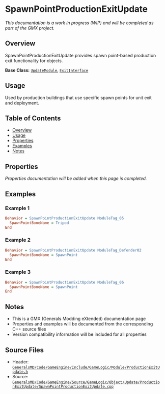 # SpawnPointProductionExitUpdate

*This documentation is a work in progress (WIP) and will be completed as part of the GMX project.*

## Overview

SpawnPointProductionExitUpdate provides spawn point-based production exit functionality for objects.

**Base Class:** [`UpdateModule`](../../GeneralsMD/Code/GameEngine/Include/GameLogic/Module/UpdateModule.h), [`ExitInterface`](../../GeneralsMD/Code/GameEngine/Include/GameLogic/Module/SpawnPointProductionExitUpdate.h)

## Usage

Used by production buildings that use specific spawn points for unit exit and deployment.

## Table of Contents

- [Overview](#overview)
- [Usage](#usage)
- [Properties](#properties)
- [Examples](#examples)
- [Notes](#notes)

## Properties

*Properties documentation will be added when this page is completed.*

## Examples

### Example 1
```ini
Behavior = SpawnPointProductionExitUpdate ModuleTag_05
  SpawnPointBoneName = Tripod
End
```

### Example 2
```ini
Behavior = SpawnPointProductionExitUpdate ModuleTag_Defender02
  SpawnPointBoneName = SpawnPoint
End
```

### Example 3
```ini
Behavior = SpawnPointProductionExitUpdate ModuleTag_06
  SpawnPointBoneName = SpawnPoint
End
```

## Notes

- This is a GMX (Generals Modding eXtended) documentation page
- Properties and examples will be documented from the corresponding C++ source files
- Version compatibility information will be included for all properties

## Source Files

- Header: [`GeneralsMD/Code/GameEngine/Include/GameLogic/Module/ProductionExitUpdate.h`](../../GeneralsMD/Code/GameEngine/Include/GameLogic/Module/ProductionExitUpdate.h)
- Source: [`GeneralsMD/Code/GameEngine/Source/GameLogic/Object/Update/ProductionExitUpdate/SpawnPointProductionExitUpdate.cpp`](../../GeneralsMD/Code/GameEngine/Source/GameLogic/Object/Update/ProductionExitUpdate/SpawnPointProductionExitUpdate.cpp)
